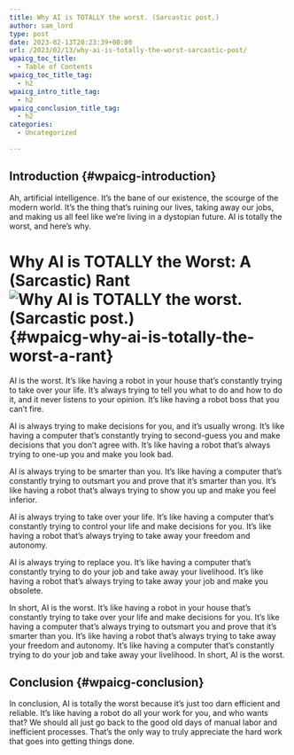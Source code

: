 ```yaml
---
title: Why AI is TOTALLY the worst. (Sarcastic post.)
author: sam_lord
type: post
date: 2023-02-13T20:23:39+00:00
url: /2023/02/13/why-ai-is-totally-the-worst-sarcastic-post/
wpaicg_toc_title:
  - Table of Contents
wpaicg_toc_title_tag:
  - h2
wpaicg_intro_title_tag:
  - h2
wpaicg_conclusion_title_tag:
  - h2
categories:
  - Uncategorized

---
```

## Introduction {#wpaicg-introduction}

Ah, artificial intelligence. It&#8217;s the bane of our existence, the scourge of the modern world. It&#8217;s the thing that&#8217;s ruining our lives, taking away our jobs, and making us all feel like we&#8217;re living in a dystopian future. AI is totally the worst, and here&#8217;s why.

# Why AI is TOTALLY the Worst: A (Sarcastic) Rant<img decoding="async" src="https://www.sparksammy.com/wp-content/uploads/2023/02/54d35c9f47916fa731fd47c3ef2493be.png" alt="Why AI is TOTALLY the worst. (Sarcastic post.)" /> {#wpaicg-why-ai-is-totally-the-worst-a-rant}

AI is the worst. It&#8217;s like having a robot in your house that&#8217;s constantly trying to take over your life. It&#8217;s always trying to tell you what to do and how to do it, and it never listens to your opinion. It&#8217;s like having a robot boss that you can&#8217;t fire.

AI is always trying to make decisions for you, and it&#8217;s usually wrong. It&#8217;s like having a computer that&#8217;s constantly trying to second-guess you and make decisions that you don&#8217;t agree with. It&#8217;s like having a robot that&#8217;s always trying to one-up you and make you look bad.

AI is always trying to be smarter than you. It&#8217;s like having a computer that&#8217;s constantly trying to outsmart you and prove that it&#8217;s smarter than you. It&#8217;s like having a robot that&#8217;s always trying to show you up and make you feel inferior.

AI is always trying to take over your life. It&#8217;s like having a computer that&#8217;s constantly trying to control your life and make decisions for you. It&#8217;s like having a robot that&#8217;s always trying to take away your freedom and autonomy.

AI is always trying to replace you. It&#8217;s like having a computer that&#8217;s constantly trying to do your job and take away your livelihood. It&#8217;s like having a robot that&#8217;s always trying to take away your job and make you obsolete.

In short, AI is the worst. It&#8217;s like having a robot in your house that&#8217;s constantly trying to take over your life and make decisions for you. It&#8217;s like having a computer that&#8217;s always trying to outsmart you and prove that it&#8217;s smarter than you. It&#8217;s like having a robot that&#8217;s always trying to take away your freedom and autonomy. It&#8217;s like having a computer that&#8217;s constantly trying to do your job and take away your livelihood. In short, AI is the worst.

## Conclusion {#wpaicg-conclusion}

In conclusion, AI is totally the worst because it&#8217;s just too darn efficient and reliable. It&#8217;s like having a robot do all your work for you, and who wants that? We should all just go back to the good old days of manual labor and inefficient processes. That&#8217;s the only way to truly appreciate the hard work that goes into getting things done.